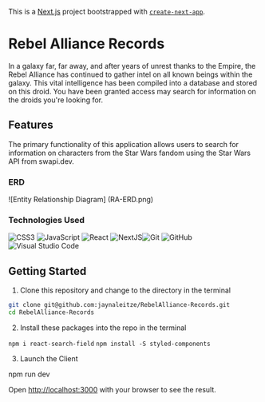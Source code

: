 This is a [Next.js](https://nextjs.org/) project bootstrapped with [`create-next-app`](https://github.com/vercel/next.js/tree/canary/packages/create-next-app).

# Rebel Alliance Records

In a galaxy far, far away, and after years of unrest thanks to the Empire, the Rebel Alliance has continued to gather intel on all known beings within the galaxy. This vital intelligence has been compiled into a database and stored on this droid. You have been granted access may search for information on the droids you're looking for.

## Features

The primary functionality of this application allows users to search for information on characters from the Star Wars fandom using the Star Wars API from swapi.dev.

### ERD

![Entity Relationship Diagram] (RA-ERD.png)

### Technologies Used

![CSS3](https://img.shields.io/badge/css3%20-%231572B6.svg?&style=for-the-badge&logo=css3&logoColor=white) ![JavaScript](https://img.shields.io/badge/javascript%20-%23323330.svg?&style=for-the-badge&logo=javascript&logoColor=%23F7DF1E) ![React](https://img.shields.io/badge/react%20-%2320232a.svg?&style=for-the-badge&logo=react&logoColor=%2361DAFB) ![NextJS](https://img.shields.io/badge/-NextJS-blue)![Git](https://img.shields.io/badge/git%20-%23F05033.svg?&style=for-the-badge&logo=git&logoColor=white) ![GitHub](https://img.shields.io/badge/github%20-%23121011.svg?&style=for-the-badge&logo=github&logoColor=white) ![Visual Studio Code](https://img.shields.io/badge/VSCode%20-%23007ACC.svg?&style=for-the-badge&logo=visual-studio-code&logoColor=white)

## Getting Started

1. Clone this repository and change to the directory in the terminal

```sh
git clone git@github.com:jaynaleitze/RebelAlliance-Records.git
cd RebelAlliance-Records
```

2. Install these packages into the repo in the terminal

`npm i react-search-field`
`npm install -S styled-components`

3. Launch the Client

npm run dev

Open [http://localhost:3000](http://localhost:3000) with your browser to see the result.
